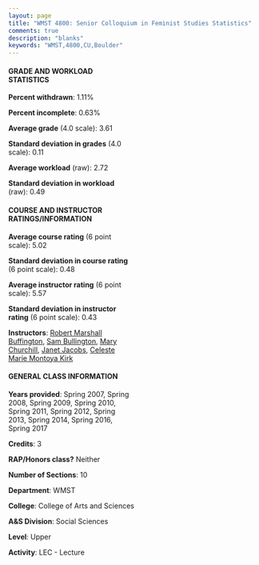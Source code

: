 ```yaml
---
layout: page
title: "WMST 4800: Senior Colloquium in Feminist Studies Statistics"
comments: true
description: "blanks"
keywords: "WMST,4800,CU,Boulder"
---
```

<head>
<script src="https://ajax.googleapis.com/ajax/libs/jquery/2.1.3/jquery.min.js"></script>
<script src="https://dl.dropboxusercontent.com/s/pc42nxpaw1ea4o9/highcharts.js?dl=0"></script>
<!-- <script src="../assets/js/highcharts.js"></script> -->
<style type="text/css">@font-face {
	font-family: "Bebas Neue";
	src: url(https://www.filehosting.org/file/details/544349/BebasNeue Regular.otf) format("opentype");
	}
	h1.Bebas { 
		font-family: "Bebas Neue", Verdana, Tahoma;
	}
</style>
</head>
<body>
	<div id="container" style="float: right; width: 45%; height: 88%; margin-left: 2.5%; margin-right: 2.5%;"></div>
	<script language="JavaScript">
		$(document).ready(function() {
		var chart = {type: 'column'};
		var title = {text: 'Grade Distribution'};
		var xAxis = {categories: ['A','B','C','D','F'],crosshair: true};
		var yAxis = {min: 0,title: {text: 'Percentage'}};
		var tooltip = {headerFormat: '<center><b><span style="font-size:20px">{point.key}</span></b></center>',
		               pointFormat: '<td style="padding:0"><b>{point.y:.1f}%</b></td>',
		               footerFormat: '</table>',shared: true,useHTML: true};
		var plotOptions = {column: {pointPadding: 0.0,borderWidth: 0}};  
		var credits = {enabled: false};var series= [{name: 'Percent',data: [71.08,25.24,3.13,0.0,0.56,]}];
		var json = {};
		json.chart = chart;
		json.title = title;
		json.tooltip = tooltip;
		json.xAxis = xAxis;
		json.yAxis = yAxis;  
		json.series = series;
		json.plotOptions = plotOptions;  
		json.credits = credits;
		$('#container').highcharts(json);
	});
	</script>
</body>
			   
#### GRADE AND WORKLOAD STATISTICS

**Percent withdrawn**: 1.11%

**Percent incomplete**: 0.63%

**Average grade** (4.0 scale): 3.61

**Standard deviation in grades** (4.0 scale): 0.11

**Average workload** (raw): 2.72

**Standard deviation in workload** (raw): 0.49

#### COURSE AND INSTRUCTOR RATINGS/INFORMATION

**Average course rating** (6 point scale): 5.02

**Standard deviation in course rating** (6 point scale): 0.48

**Average instructor rating** (6 point scale): 5.57

**Standard deviation in instructor rating** (6 point scale): 0.43

**Instructors**: <a href='../../instructors/Robert_Marshall_Buffington'>Robert Marshall Buffington</a>, <a href='../../instructors/Sam_Bullington'>Sam Bullington</a>, <a href='../../instructors/Mary_Churchill'>Mary Churchill</a>, <a href='../../instructors/Janet_Jacobs'>Janet Jacobs</a>, <a href='../../instructors/Celeste_Marie_Montoya_Kirk'>Celeste Marie Montoya Kirk</a>

#### GENERAL CLASS INFORMATION

**Years provided**: Spring 2007, Spring 2008, Spring 2009, Spring 2010, Spring 2011, Spring 2012, Spring 2013, Spring 2014, Spring 2016, Spring 2017

**Credits**: 3

**RAP/Honors class?** Neither

**Number of Sections**: 10

**Department**: WMST

**College**: College of Arts and Sciences

**A&S Division**: Social Sciences

**Level**: Upper

**Activity**: LEC - Lecture
